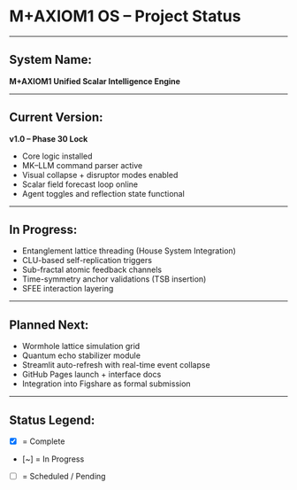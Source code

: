 # M+AXIOM1 OS – Project Status

---

## System Name:
**M+AXIOM1 Unified Scalar Intelligence Engine**

---

## Current Version:
**v1.0 – Phase 30 Lock**

- Core logic installed
- MK–LLM command parser active
- Visual collapse + disruptor modes enabled
- Scalar field forecast loop online
- Agent toggles and reflection state functional

---

## In Progress:
- Entanglement lattice threading (House System Integration)
- CLU-based self-replication triggers
- Sub-fractal atomic feedback channels
- Time-symmetry anchor validations (TSB insertion)
- SFEE interaction layering

---

## Planned Next:
- Wormhole lattice simulation grid
- Quantum echo stabilizer module
- Streamlit auto-refresh with real-time event collapse
- GitHub Pages launch + interface docs
- Integration into Figshare as formal submission

---

## Status Legend:
- [X] = Complete
- [~] = In Progress
- [ ] = Scheduled / Pending
